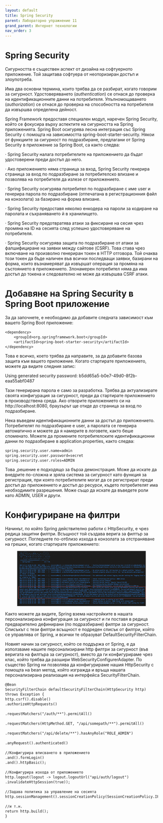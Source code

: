 ```yaml
---
layout: default
title: Spring Security
parent: Лабораторно упражнение 11
grand_parent: Интернет технологии
nav_order: 3
---
```


# Spring Security

Сигурността е съществен аспект от дизайна на софтуерното приложение. Той защитава софтуера от неоторизиран достъп и злоупотреба.

Има два основни термина, които трябва да се разбират, когато говорим за сигурност. Удостоверяването (_authentication_) се отнася до проверка на идентификационните данни на потребителя. Упълномощаването (_authorization_) се отнася до проверка на способността на потребителя да извършва определена дейност.

Spring Framework предоставя специален модул, наречен Spring Security, който се фокусира върху аспектите на сигурността на Spring приложенията. Spring Boot осигурява лесна интеграция със Spring Security с помощта на зависимостта spring-boot-starter-security. Някои от функциите за сигурност по подразбиране, предлагани от Spring Security в приложение за Spring Boot, са както следва:

·        Spring Security налага потребителите на приложението да бъдат удостоверени преди достъп до него.

·        Ако приложението няма страница за вход, Spring Security генерира страница за вход по подразбиране за потребителско влизане и позволява на потребителя да излезе от приложението.

·        Spring Security осигурява потребител по подразбиране с име user и генерира парола по подразбиране (отпечатана в регистрационния файл на конзолата) за базирано на форма влизане.

·        Spring Security предоставя няколко енкодера на пароли за кодиране на паролата и съхраняването й в хранилището.

·        Spring Security предотвратява атаки за фиксиране на сесия чрез промяна на ID на сесията след успешно удостоверяване на потребителя.

·        Spring Security осигурява защита по подразбиране от атаки за фалшифициране на заявки между сайтове (CSRF). Това става чрез включване на произволно генериран токен в HTTP отговора. Той очаква този токен да бъде наличен във всички последващи заявки, базирани на форма, които възнамеряват да извършат операция за промяна на състоянието в приложението. Злонамерен потребител няма да има достъп до токена и следователно не може да извършва CSRF атаки.

# Добавяне на Spring Security в Spring Boot приложение

За да започнете, е необходимо да добавите следната зависимост към вашето Spring Boot приложение:

```
<dependency>
    <groupId>org.springframework.boot</groupId>
    <artifactId>spring-boot-starter-security</artifactId>
</dependency>
```

Това е всичко, което трябва да направите, за да добавите базова защита към вашето приложение. Когато стартирате приложението, можете да видите следния запис:

Using generated security password: b5dd65a5-b0e7-49d0-8f2b-eaa55abf0487

Тази генерирана парола е само за разработка. Трябва да актуализирате своята конфигурация за сигурност, преди да стартирате приложението в производствена среда. Ако отворите приложението си на http://localhost:8080, браузърът ще отиде до страница за вход по подразбиране.

Нека въведем идентификационните данни за достъп до приложението. Потребителят по подразбиране е user, а паролата се генерира автоматично и можете да я намерите в логовете, както беше споменато. Можете да промените потребителските идентификационни данни по подразбиране в application.properties, както следва:

```
spring.security.user.name=admin
spring.security.user.password=secret
spring.security.user.roles=ADMIN
```

Това ,решение е подходящо за бърза демонстрация. Може да искате да внедрите по-сложна и зряла система за сигурност като функция за регистрация, при която потребителите могат да се регистрират преди достъп до приложението и достъп до ресурси, където потребителят има необходимите разрешения. Може също да искате да въведете роли като ADMIN, USER и други.

# Конфигуриране на филтри

Начинът, по който Spring действително работи с HttpSecurity, е чрез редица защитни филтри. Всъщност той създава верига за филтър за сигурност. Погледнете по-отблизо изхода в конзолата за отстраняване на грешки, когато стартирате приложението:

<figure><img src="../../../assets/image (162).png" alt=""><figcaption></figcaption></figure>

Както можете да видите, Spring взема настройките в нашата персонализирана конфигурация за сигурност и ги поставя в редица предварително дефинирани (по подразбиране) филтри за сигурност. Списъкът с тези филтри всъщност е подреден списък от филтри, който се управлява от Spring, и всички те образуват DefaultSecurityFilterChain.

Новият начин за сигурност, който се поддържа от Spring, е да използваме нашите персонализирани http филтри за сигурност (във веригата на филтъра за сигурност), вместо да ги конфигурираме чрез клас, който трябва да разшири WebSecurityConfigurerAdapter. По същество Spring ни позволява да конфигурираме нашия HttpSecurity с помощта на bean метод, който изгражда и връща нашата персонализирана реализация на интерфейса SecurityFilterChain.

```
@Bean
SecurityFilterChain defaultSecurityFilterChain(HttpSecurity http) throws Exception {
http.csrf().disable()
.authorizeHttpRequests()

.requestMatchers("/auth/**").permitAll()

.requestMatchers(HttpMethod.GET, "/api/somepath/**").permitAll()

.requestMatchers("/api/delete/**").hasAnyRole("ROLE_ADMIN")

.anyRequest().authenticated()

//Конфигурира вписването в приложението
.and().formLogin()
.and().httpBasic();

//Конфигурира изхода от приложението
http.logout(logout -> logout.logoutUrl("api/auth/logout")
.invalidateHttpSession(true));

//Задава политика за управление на сесията   
http.sessionManagement().sessionCreationPolicy(SessionCreationPolicy.IF_REQUIRED);

//и т.н.
return http.build();
}

```
